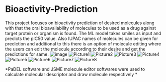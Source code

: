 # Bioactivity-Prediction

This project focuses on bioactivity prediction of desired molecules along with that the oral bioavailability of molecules to be used as a drug against target protein or organism is found. The ML model takes smiles as input and predicts the pIC50 value. Also IUPAC names of molecules can be given for prediction and additional to this there is an option of molecule editing where the users can edit the molecule according to their desire and get the predictions for same. 
![image](https://user-images.githubusercontent.com/97294465/159288272-7dca8e3d-e541-4967-8f9d-31ee7a5b7d67.png)
![Picture1](https://user-images.githubusercontent.com/97294465/159287851-c9e80000-281c-4e14-a395-cbddb3e6499a.png)
![Picture2](https://user-images.githubusercontent.com/97294465/159287896-4ad4d79a-59e1-4e62-b4dc-714a89495103.png)
![Picture3](https://user-images.githubusercontent.com/97294465/159287980-66b3c599-8c9c-4a9b-9600-6d9da2b188a3.png)
![Picture4](https://user-images.githubusercontent.com/97294465/159287989-fe8d23ac-4c19-41ff-a347-8d2f578a90b3.png)
![Picture5](https://user-images.githubusercontent.com/97294465/159287994-b5f31374-2124-4890-b6fb-823ebdb100b5.png)
![Picture6](https://user-images.githubusercontent.com/97294465/159287997-2bfcb64b-10af-49a0-b749-9892b33b85ba.png)
![Picture7](https://user-images.githubusercontent.com/97294465/159288000-9e5cc467-8f15-4f1b-8cdb-39ce592b34e4.png)
![Picture8](https://user-images.githubusercontent.com/97294465/159288005-2e140cab-79d5-4966-a314-6a6ca2db53f6.png)

*PaDEL software and JSME molecule editor softwares were used to calculate molecular descriptor and draw molecule respectively *
